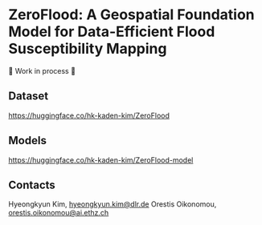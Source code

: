 # ZeroFlood: A Geospatial Foundation Model for Data-Efficient Flood Susceptibility Mapping

🚧 Work in process 🚧

## Dataset
https://huggingface.co/hk-kaden-kim/ZeroFlood

## Models
https://huggingface.co/hk-kaden-kim/ZeroFlood-model

## Contacts
Hyeongkyun Kim, hyeongkyun.kim@dlr.de
Orestis Oikonomou, orestis.oikonomou@ai.ethz.ch
